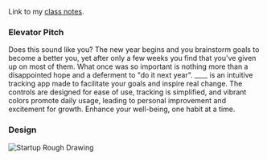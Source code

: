 
Link to my [class notes](https://github.com/kamea99/startup/blob/main/notes.md).

### Elevator Pitch

Does this sound like you? The new year begins and you brainstorm goals to become a better you, yet after only a few weeks you find that you've given up on most of them. What once was so important is nothing more than a disappointed hope and a deferment to "do it next year". ____ is an intuitive tracking app made to facilitate your goals and inspire real change. The controls are designed for ease of use, tracking is simplified, and vibrant colors promote daily usage, leading to personal improvement and excitement for growth. Enhance your well-being, one habit at a time. 

### Design

![Startup Rough Drawing](https://github.com/kamea99/startup/assets/135865953/dc3206f2-fb95-4fec-811d-b436136dd490)
